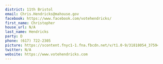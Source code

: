 ```yaml
---
district: 11th Bristol
email: Chris.Hendricks@mahouse.gov
facebook: https://www.facebook.com/votehendricks/
first_name: Christopher
house_url: N/A
last_name: Hendricks
party: D
phone: (617) 722-2305
picture: https://scontent.fnyc1-1.fna.fbcdn.net/v/t1.0-9/31818054_375942796256521_567798984383397888_n.png?_nc_cat=101&_nc_ht=scontent.fnyc1-1.fna&oh=cd18e9401161fc89785634c1341a447d&oe=5C976371
twitter: N/A
website: https://www.votehendricks.com
---
```

